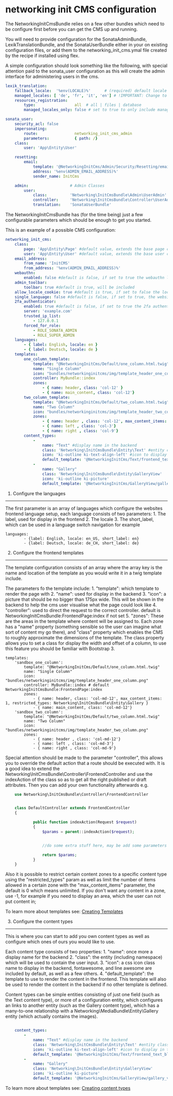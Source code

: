 networking init CMS configuration
=================================
The NetworkingInitCmsBundle relies on a few other bundles which need to be configure first before you can get the CMS
up and running.

You will need to provide configuration for the SonataAdminBundle, LexikTranslationBundle, and the SonataUserBundle
either in your on existing configuration files, or add them to the networking_init_cms.ymal file created by the recipe if 
installed using flex.

A simple configuration should look something like the following, with special attention paid to the sonata_user configuration
as this will create the admin interface for administering users in the cms.

```yaml
lexik_translation:
    fallback_locale:  '%env(LOCALE)%'      # (required) default locale to use
    managed_locales: [ 'de', 'fr', 'it', 'en'] # !IMPORTANT: Change to strings and not environment variables
    resources_registration:
        type:                 all  # all | files | database
        managed_locales_only: false # set to true to only include managed_locales
```

```yaml
sonata_user:
    security_acl: false
    impersonating:
        route:                networking_init_cms_admin
        parameters:           { path: /}
    class:
        user: 'App\Entity\User'

    resetting:
        email:
            template: '@NetworkingInitCms/Admin/Security/Resetting/email.html.twig'
            address: '%env(ADMIN_EMAIL_ADDRESS)%'
            sender_name: InitCms

    admin:                  # Admin Classes
        user:
            class:          'Networking\InitCmsBundle\Admin\UserAdmin'
            controller:     'Networking\InitCmsBundle\Controller\UserAdminController'
            translation:    'SonataUserBundle'
```            

The NetworkingInitCmsBundle has (for the time being) just a few configurable parameters which should be enough to
get you started.

This is an example of a possible CMS configuration:

```yaml
networking_init_cms:
    class:
        page: 'App\Entity\Page' #default value, extends the base page class
        user: 'App\Entity\User' #default value, extends the base user class
    email_address:
        from_name: 'InitCMS'
        from_address: '%env(ADMIN_EMAIL_ADDRESS)%'
    webauthn:
        enabled: false #default is false, if set to true the webauthn login will be enabled for the admin
    admin_toolbar:
        toolbar: true #default is true, will be included
    allow_locale_cookie: true #default is true, if set to false the locale will be added to the url
    single_language: false #default is false, if set to true, the website will only be available in one language and no cookie or url parameter will be used
    2fa_authenticator:
        enabled: true #default is false, if set to true the 2fa authenticator login will be enabled for the admin
        server: 'example.com'
        trusted_ip_list:
            - 127.0.0.1
        forced_for_role:
            - ROLE_SONATA_ADMIN
            - ROLE_SUPER_ADMIN
    languages:
        - { label: English, locale: en }
        - { label: Deutsch, locale: de }
    templates:
        one_column_template:
            template: "@NetworkingInitCms/Default/one_column.html.twig"
            name: "Single Column"
            icon: "bundles/networkinginitcms/img/template_header_one_column.png"
            controller: MyBundle::index
            zones:
                - { name: header, class: 'col-12' }
                - { name: main_content, class: 'col-12'}
        two_column_template:
            template: "@NetworkingInitCms/Default/two_column.html.twig"
            name: "Two Column"
            icon: "bundles/networkinginitcms/img/template_header_two_column.png"
            zones:
                - { name: header , class: 'col-12', max_content_items: 1, restricted_types: Networking\InitCmsBundle\Entity\Gallery}
                - { name: left , class: 'col-3'}
                - { name: right , class: 'col-9'}
        content_types:
            -
                name: "Text" #display name in the backend
                class: 'Networking\InitCmsBundle\Entity\Text' #entity class
                icon: 'ki-outline ki-text-align-left' #icon to display in the backend
                default_template: '@NetworkingInitCms/Text/frontend_text_block.html.twig' #default template to use in the frontend
            -
                name: "Gallery"
                class: 'Networking\InitCmsBundle\Entity\GalleryView'
                icon: 'ki-outline ki-picture'
                default_template: '@NetworkingInitCms/GalleryView/gallery_view.html.twig'
```


1) Configure the languages
--------------------------
The first parameter is an array of languages which configure the websites frontend language setup, each
language consists of two parameters:
    1. The label, used for display in the frontend
    2. The locale
    3. The short_label, which can be used in a language switch navigation for example

```
languages:
        - {label: English, locale: en_US, short_label: en}
        - {label: Deutsch, locale: de_CH, short_label: de}
```

2) Configure the frontend templates
-----------------------------------

The template configuration consists of an array where the array key is the name and location of the template
as you would write it in a twig template include.

The parameters fo the template include:
    1. "template": which template to render the page with
    2. "name": used for display in the backend
    3. "icon": a picture that should be no bigger than 175px wide. This will be shown in the backend to help
        the cms user visualise what the page could look like
    4. "controller": used to direct the request to the correct controller. default is NetworkingInitCmsBundle:FrontendPage:index
        if not set
    5. "zones": These are the areas in the template where content will be assigned to. Each zone has a "name" property
        (something sensible so the user can imagine what sort of content my go there), and "class" property which enables
        the CMS to roughly approximate the dimensions of the template. The class property allows you to set a class for
        display the width and offset of a column, to use this feature you should be familiar with Bootstrap 3.

```
templates:
    'sandbox_one_column':
        template: "@NetworkingInitCms/Default/one_column.html.twig"
        name: "Single Column"
        icon: "bundles/networkinginitcms/img/template_header_one_column.png"
        controller: MyBundle::index # default NetworkingInitCmsBundle:FrontendPage:index
        zones:
            - { name: header, class: 'col-md-12', max_content_items: 1, restricted_types: Networking\InitCmsBundle\Entity\Gallery }
            - { name: main_content, class: 'col-md-12'}
    'sandbox_two_column':
        template: "@NetworkingInitCms/Default/two_column.html.twig"
        name: "Two Column"
        icon: "bundles/networkinginitcms/img/template_header_two_column.png"
        zones:
            - { name: header , class: 'col-md-12'}
            - { name: left , class: 'col-md-3'}
            - { name: right , class: 'col-md-9'}
```

Special attention should be made to the parameter "controller", this allows you to override the default action that a route
should be executed with. It is a good idea to extend the Networking\InitCmsBundle\Controller\FrontendController and use
the indexAction of the class so as to get all the right published or draft attributes. Then you can add your own functionality
afterwards e.g.

```php
    use Networking\InitCmsBundle\Controller\FrontendController


    class DefaultController extends FrontendController
    {

            public function indexAction(Request $request)
            {
                $params = parent::indexAction($request);


                //do some extra stuff here, may be add some parameters etc

                return $params;
            }
    }
```

Also it is possible to restrict certain content zones to a specific content type using the "restricted_types" param
as well as limit the number of items allowed in a certain zone with the "max_content_items" parameter, the default is 0 which
means unlimited. If you don't want any content in a zone, use -1, for example if you need to display an area, which the user can not put content in;

To learn more about templates see:
[Creating Templates](templates.md)

3) Configure the content types
------------------------------

This is where you can start to add you own content types as well as configure which ones of ours you would like to use.

Each content type consists of two properties:
    1. "name": once more a display name for the backend
    2. "class": the entity (including namespace) which will be used to contain the user input.
    3. "icon": a css icon class name to display in the backend, fontawesome, and line awesome are included by default, as
        well as a few others.
    4. "default_template": the template to use to render the content in the frontend. This template will also be used
        to render the content in the backend if no other template is defined.

Content types can be simple entities consisting of just one field (such as the Text content type), or more of a
configuration entity, which configures an links to another entity (such as the Gallery content type), which has a
many-to-one relationship with a Networking\MediaBundle\Entity\Gallery entity (which actually contains the images).

```yaml

    content_types:
        -
            name: "Text" #display name in the backend
            class: 'Networking\InitCmsBundle\Entity\Text' #entity class
            icon: 'ki-outline ki-text-align-left' #icon to display in the backend
            default_template: '@NetworkingInitCms/Text/frontend_text_block.html.twig' #default template to use in the frontend
        -
            name: "Gallery"
            class: 'Networking\InitCmsBundle\Entity\GalleryView'
            icon: 'ki-outline ki-picture'
            default_template: '@NetworkingInitCms/GalleryView/gallery_view.html.twig'
```

To learn more about templates see:
[Creating content types](content_types.md)
